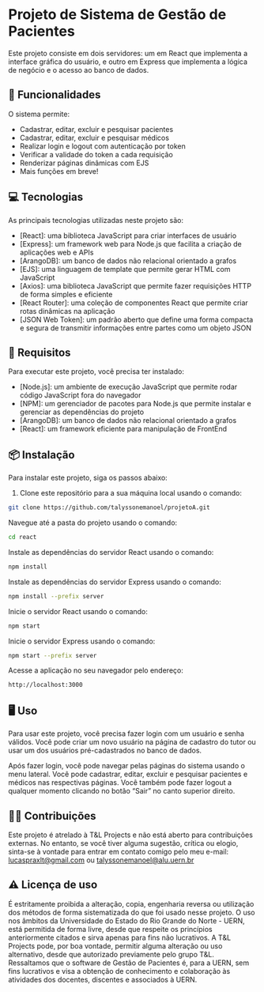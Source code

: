 # Projeto de Sistema de Gestão de Pacientes

Este projeto consiste em dois servidores: um em React que implementa a interface gráfica do usuário, e outro em Express que implementa a lógica de negócio e o acesso ao banco de dados.

## 🚀 Funcionalidades

O sistema permite:

- Cadastrar, editar, excluir e pesquisar pacientes
- Cadastrar, editar, excluir e pesquisar médicos
- Realizar login e logout com autenticação por token
- Verificar a validade do token a cada requisição
- Renderizar páginas dinâmicas com EJS
- Mais funções em breve!

## 💻 Tecnologias

As principais tecnologias utilizadas neste projeto são:

- [React]: uma biblioteca JavaScript para criar interfaces de usuário
- [Express]: um framework web para Node.js que facilita a criação de aplicações web e APIs
- [ArangoDB]: um banco de dados não relacional orientado a grafos
- [EJS]: uma linguagem de template que permite gerar HTML com JavaScript
- [Axios]: uma biblioteca JavaScript que permite fazer requisições HTTP de forma simples e eficiente
- [React Router]: uma coleção de componentes React que permite criar rotas dinâmicas na aplicação
- [JSON Web Token]: um padrão aberto que define uma forma compacta e segura de transmitir informações entre partes como um objeto JSON

## 🔧 Requisitos

Para executar este projeto, você precisa ter instalado:

- [Node.js]: um ambiente de execução JavaScript que permite rodar código JavaScript fora do navegador
- [NPM]: um gerenciador de pacotes para Node.js que permite instalar e gerenciar as dependências do projeto
- [ArangoDB]: um banco de dados não relacional orientado a grafos
- [React]: um framework eficiente para manipulação de FrontEnd

## 📦 Instalação

Para instalar este projeto, siga os passos abaixo:

1. Clone este repositório para a sua máquina local usando o comando:

```bash
git clone https://github.com/talyssonemanoel/projetoA.git
```
Navegue até a pasta do projeto usando o comando:
```bash
cd react
```

Instale as dependências do servidor React usando o comando:
```bash
npm install
```

Instale as dependências do servidor Express usando o comando:
```bash
npm install --prefix server
```

Inicie o servidor React usando o comando:
```bash
npm start
```

Inicie o servidor Express usando o comando:
```bash
npm start --prefix server
```

Acesse a aplicação no seu navegador pelo endereço:
```bash
http://localhost:3000
```

## 🖥️ Uso
Para usar este projeto, você precisa fazer login com um usuário e senha válidos. Você pode criar um novo usuário na página de cadastro do tutor ou usar um dos usuários pré-cadastrados no banco de dados.

Após fazer login, você pode navegar pelas páginas do sistema usando o menu lateral. Você pode cadastrar, editar, excluir e pesquisar pacientes e médicos nas respectivas páginas. Você também pode fazer logout a qualquer momento clicando no botão “Sair” no canto superior direito.

## 🙋‍♂️ Contribuições
Este projeto é atrelado à T&L Projects e não está aberto para contribuições externas. No entanto, se você tiver alguma sugestão, crítica ou elogio, sinta-se à vontade para entrar em contato comigo pelo meu e-mail: lucaspraxlt@gmail.com ou talyssonemanoel@alu.uern.br

## ⚠️ Licença de uso
É estritamente proibida a alteração, copia, engenharia reversa ou utilização dos métodos de forma sistematizada do que foi usado nesse projeto. O uso nos âmbitos da Universidade do Estado do Rio Grande do Norte - UERN, está permitida de forma livre, desde que respeite os princípios anteriormente citados e sirva apenas para fins não lucrativos.
A T&L Projects pode, por boa vontade, permitir alguma alteração ou uso alternativo, desde que autorizado previamente pelo grupo T&L.
Ressaltamos que o software de Gestão de Pacientes é, para a UERN, sem fins lucrativos e visa a obtenção de conhecimento e colaboração às atividades dos docentes, discentes e associados à UERN.
